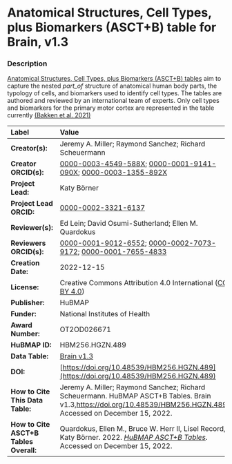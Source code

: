 # Anatomical Structures, Cell Types, plus Biomarkers (ASCT+B) table for Brain, v1.3

### Description
[Anatomical Structures, Cell Types, plus Biomarkers (ASCT+B) tables](https://humanatlas.io/asctb-tables) aim to capture the nested *part_of* structure of anatomical human body parts, the typology of cells, and biomarkers used to identify cell types. The tables are authored and reviewed by an international team of experts. Only cell types and biomarkers for the primary motor cortex are represented in the table currently [(Bakken et al. 2021)](https://doi.org/10.1038/s41586-021-03465-8.)

| Label | Value |
| :------------- |:-------------|
| **Creator(s):** | Jeremy A. Miller; Raymond Sanchez; Richard Scheuermann |
| **Creator ORCID(s):** | [0000-0003-4549-588X](https://orcid.org/0000-0003-4549-588X); [0000-0001-9141-090X](https://orcid.org/0000-0001-9141-090X); [0000-0003-1355-892X](https://orcid.org/0000-0003-1355-892X)|
| **Project Lead:** | Katy B&ouml;rner |
| **Project Lead ORCID:** | [0000-0002-3321-6137](https://orcid.org/0000-0002-3321-6137) |
| **Reviewer(s):** | Ed Lein; David Osumi-Sutherland; Ellen M. Quardokus 
| **Reviewers ORCID(s):** |[0000-0001-9012-6552](https://orcid.org/0000-0001-9012-6552); [0000-0002-7073-9172](https://orcid.org/0000-0002-7073-9172); [0000-0001-7655-4833](https://orcid.org/0000-0001-7655-4833)|
| **Creation Date:** | 2022-12-15 |
| **License:** | Creative Commons Attribution 4.0 International ([CC BY 4.0](https://creativecommons.org/licenses/by/4.0/)) |
| **Publisher:** | HuBMAP |
| **Funder:** | National Institutes of Health |
| **Award Number:** | OT2OD026671 |
| **HuBMAP ID:** | HBM256.HGZN.489 |
| **Data Table:** |[Brain v1.3](https://hubmapconsortium.github.io/ccf-releases/v1.3/asct-b/asct-b-allen-brain.csv)|
| **DOI:** | [https://doi.org/10.48539/HBM256.HGZN.489](https://doi.org/10.48539/HBM256.HGZN.489) |
| **How to Cite This Data Table:** |  Jeremy A. Miller; Raymond Sanchez; Richard Scheuermann. HuBMAP ASCT+B Tables. Brain v1.3,https://doi.org/10.48539/HBM256.HGZN.489, Accessed on December 15, 2022.|
| **How to Cite ASCT+B Tables Overall:** | Quardokus, Ellen M., Bruce W. Herr II, Lisel Record, Katy B&ouml;rner. 2022. [*HuBMAP ASCT+B Tables*](https://humanatlas.io/asctb-tables). Accessed on December 15, 2022. |
